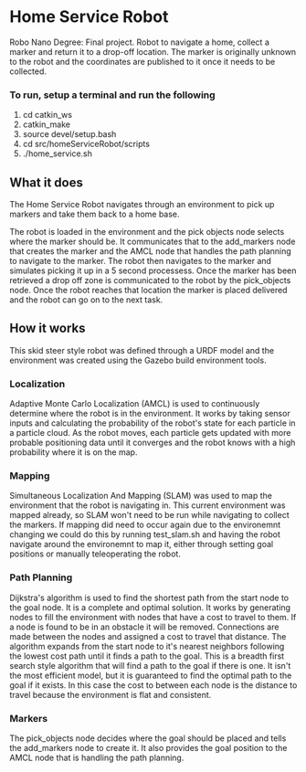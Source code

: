 # Home Service Robot 
Robo Nano Degree: Final project. Robot to navigate a home, collect a marker and return it to a drop-off location.
The marker is originally unknown to the robot and the coordinates are published to it once it needs to be collected.

### To run, setup a terminal and run the following
1. cd catkin_ws
2. catkin_make
3. source devel/setup.bash
4. cd src/homeServiceRobot/scripts
5. ./home_service.sh

## What it does
The Home Service Robot navigates through an environment to pick up markers and take them back to a home base. 

The robot is loaded in the environment and the pick objects node selects where the marker should be. It communicates that to the add_markers node that creates the marker and the AMCL node that handles the path planning to navigate to the marker. 
The robot then navigates to the marker and simulates picking it up in a 5 second processess. 
Once the marker has been retrieved a drop off zone is communicated to the robot by the pick_objects node. 
Once the robot reaches that location the marker is placed delivered and the robot can go on to the next task.


## How it works
This skid steer style robot was defined through a URDF model and the environment was created using the Gazebo build environment tools.

### Localization
Adaptive Monte Carlo Localization (AMCL) is used to continuously determine where the robot is in the environment.
It works by taking sensor inputs and calculating the probability of the robot's state for each particle in a particle cloud. As the robot moves, each particle gets updated with more probable positioning data until it converges and the robot knows with a high probability where it is on the map. 

### Mapping
Simultaneous Localization And Mapping (SLAM) was used to map the environment that the robot is navigating in.
This current environment was mapped already, so SLAM won't need to be run while navigating to collect the markers. 
If mapping did need to occur again due to the environemnt changing we could do this by running 
test_slam.sh 
and having the robot navigate around the environemnt to map it, either through setting goal positions or manually teleoperating the robot.

### Path Planning
Dijkstra's algorithm is used to find the shortest path from the start node to the goal node. It is a complete and optimal solution.
It works by generating nodes to fill the environment with nodes that have a cost to travel to them. If a node is found to be in an obstacle it will be removed. Connections are made between the nodes and assigned a cost to travel that distance. 
The algorithm expands from the start node to it's nearest neighbors following the lowest cost path until it finds a path to the goal. This is a breadth first search style algorithm that will find a path to the goal if there is one. It isn't the most efficient model, but it is guaranteed to find the optimal path to the goal if it exists.
In this case the cost to between each node is the distance to travel because the environment is flat and consistent. 

### Markers
The pick_objects node decides where the goal should be placed and tells the add_markers node to create it. It also provides the goal position to the AMCL node that is handling the path planning. 
